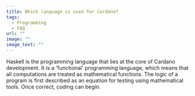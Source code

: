 ```yaml
---
title: Which language is used for Cardano?
tags:
  - Programming
  - FAQ
url: ""
image: ""
image_text: ""
---
```


Haskell is the programming language that lies at the core of Cardano development. It is a 'functional' programming language, which means that all computations are treated as mathematical functions. The logic of a program is first described as an equation for testing using mathematical tools. Once correct, coding can begin.
